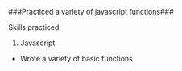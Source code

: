 ###Practiced a variety of javascript functions###

Skills practiced

1. Javascript
  * Wrote a variety of basic functions
